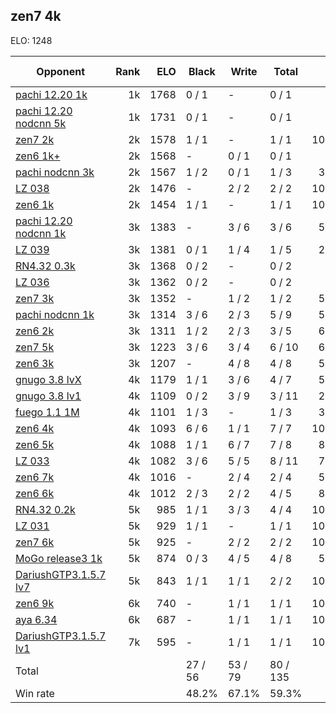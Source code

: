 ## zen7 4k ##

ELO: 1248

Opponent | Rank | ELO | Black | Write | Total | Win rate
---------|-----:|----:|-------|-------|-------|-------:
[pachi 12.20 1k](pachi%2012.20%201k.md) | 1k | 1768 | 0 / 1 | - | 0 / 1 | 0.0%
[pachi 12.20 nodcnn 5k](pachi%2012.20%20nodcnn%205k.md) | 1k | 1731 | 0 / 1 | - | 0 / 1 | 0.0%
[zen7 2k](zen7%202k.md) | 2k | 1578 | 1 / 1 | - | 1 / 1 | 100.0%
[zen6 1k+](zen6%201k+.md) | 2k | 1568 | - | 0 / 1 | 0 / 1 | 0.0%
[pachi nodcnn 3k](pachi%20nodcnn%203k.md) | 2k | 1567 | 1 / 2 | 0 / 1 | 1 / 3 | 33.3%
[LZ 038](LZ%20038.md) | 2k | 1476 | - | 2 / 2 | 2 / 2 | 100.0%
[zen6 1k](zen6%201k.md) | 2k | 1454 | 1 / 1 | - | 1 / 1 | 100.0%
[pachi 12.20 nodcnn 1k](pachi%2012.20%20nodcnn%201k.md) | 3k | 1383 | - | 3 / 6 | 3 / 6 | 50.0%
[LZ 039](LZ%20039.md) | 3k | 1381 | 0 / 1 | 1 / 4 | 1 / 5 | 20.0%
[RN4.32 0.3k](RN4.32%200.3k.md) | 3k | 1368 | 0 / 2 | - | 0 / 2 | 0.0%
[LZ 036](LZ%20036.md) | 3k | 1362 | 0 / 2 | - | 0 / 2 | 0.0%
[zen7 3k](zen7%203k.md) | 3k | 1352 | - | 1 / 2 | 1 / 2 | 50.0%
[pachi nodcnn 1k](pachi%20nodcnn%201k.md) | 3k | 1314 | 3 / 6 | 2 / 3 | 5 / 9 | 55.6%
[zen6 2k](zen6%202k.md) | 3k | 1311 | 1 / 2 | 2 / 3 | 3 / 5 | 60.0%
[zen7 5k](zen7%205k.md) | 3k | 1223 | 3 / 6 | 3 / 4 | 6 / 10 | 60.0%
[zen6 3k](zen6%203k.md) | 3k | 1207 | - | 4 / 8 | 4 / 8 | 50.0%
[gnugo 3.8 lvX](gnugo%203.8%20lvX.md) | 4k | 1179 | 1 / 1 | 3 / 6 | 4 / 7 | 57.1%
[gnugo 3.8 lv1](gnugo%203.8%20lv1.md) | 4k | 1109 | 0 / 2 | 3 / 9 | 3 / 11 | 27.3%
[fuego 1.1 1M](fuego%201.1%201M.md) | 4k | 1101 | 1 / 3 | - | 1 / 3 | 33.3%
[zen6 4k](zen6%204k.md) | 4k | 1093 | 6 / 6 | 1 / 1 | 7 / 7 | 100.0%
[zen6 5k](zen6%205k.md) | 4k | 1088 | 1 / 1 | 6 / 7 | 7 / 8 | 87.5%
[LZ 033](LZ%20033.md) | 4k | 1082 | 3 / 6 | 5 / 5 | 8 / 11 | 72.7%
[zen6 7k](zen6%207k.md) | 4k | 1016 | - | 2 / 4 | 2 / 4 | 50.0%
[zen6 6k](zen6%206k.md) | 4k | 1012 | 2 / 3 | 2 / 2 | 4 / 5 | 80.0%
[RN4.32 0.2k](RN4.32%200.2k.md) | 5k | 985 | 1 / 1 | 3 / 3 | 4 / 4 | 100.0%
[LZ 031](LZ%20031.md) | 5k | 929 | 1 / 1 | - | 1 / 1 | 100.0%
[zen7 6k](zen7%206k.md) | 5k | 925 | - | 2 / 2 | 2 / 2 | 100.0%
[MoGo release3 1k](MoGo%20release3%201k.md) | 5k | 874 | 0 / 3 | 4 / 5 | 4 / 8 | 50.0%
[DariushGTP3.1.5.7 lv7](DariushGTP3.1.5.7%20lv7.md) | 5k | 843 | 1 / 1 | 1 / 1 | 2 / 2 | 100.0%
[zen6 9k](zen6%209k.md) | 6k | 740 | - | 1 / 1 | 1 / 1 | 100.0%
[aya 6.34](aya%206.34.md) | 6k | 687 | - | 1 / 1 | 1 / 1 | 100.0%
[DariushGTP3.1.5.7 lv1](DariushGTP3.1.5.7%20lv1.md) | 7k | 595 | - | 1 / 1 | 1 / 1 | 100.0%
Total | | | 27 / 56 | 53 / 79 | 80 / 135 | 
Win rate| | | 48.2% | 67.1% | 59.3% | 
